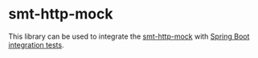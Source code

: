 smt-http-mock
===========

This library can be used to integrate the [smt-http-mock](../smt-http-mock) with
[Spring Boot integration tests](http://docs.spring.io/spring-boot/docs/current/reference/html/boot-features-testing.html#boot-features-testing-spring-boot-applications).